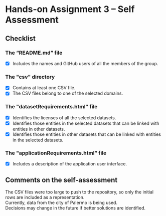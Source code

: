 # Hands-on Assignment 3 – Self Assessment

## Checklist

### The “README.md” file
- [x] Includes the names and GitHub users of all the members of the group.

### The "csv" directory
- [x] Contains at least one CSV file.  
- [x] The CSV files belong to one of the selected domains.

### The "datasetRequirements.html" file
- [x] Identifies the licenses of all the selected datasets.  
- [x] Identifies those entities in the selected datasets that can be linked with entities in other datasets.  
- [x] Identifies those entities in other datasets that can be linked with entities in the selected datasets.

### The "applicationRequirements.html” file
- [x] Includes a description of the application user interface.

## Comments on the self-assessment
The CSV files were too large to push to the repository, so only the initial rows are included as a representation.  
Currently, data from the city of Palermo is being used.  
Decisions may change in the future if better solutions are identified.
